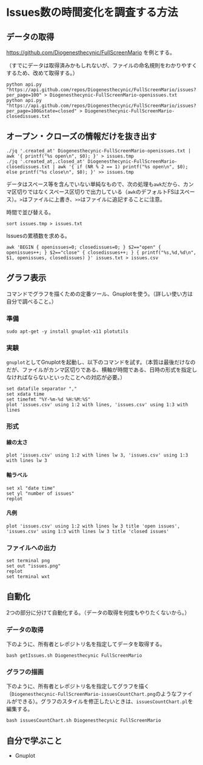 # Issues数の時間変化を調査する方法

## データの取得

https://github.com/Diogenesthecynic/FullScreenMario を例とする。

（すでにデータは取得済みかもしれないが、ファイルの命名規則をわかりやすくするため、改めて取得する。）

```
python api.py "https://api.github.com/repos/Diogenesthecynic/FullScreenMario/issues?per_page=100" > Diogenesthecynic-FullScreenMario-openissues.txt
python api.py "https://api.github.com/repos/Diogenesthecynic/FullScreenMario/issues?per_page=100&state=closed" > Diogenesthecynic-FullScreenMario-closedissues.txt
```

## オープン・クローズの情報だけを抜き出す

```
./jq '.created_at' Diogenesthecynic-FullScreenMario-openissues.txt | awk '{ printf("%s open\n", $0); }' > issues.tmp
./jq '.created_at,.closed_at' Diogenesthecynic-FullScreenMario-closedissues.txt | awk '{ if (NR % 2 == 1) printf("%s open\n", $0); else printf("%s close\n", $0); }' >> issues.tmp
```

データはスペース等を含んでいない単純なもので、次の処理も`awk`だから、カンマ区切りではなくスペース区切りで出力している（`awk`のデフォルトFSはスペース）。`>`はファイルに上書き、`>>`はファイルに追記することに注意。

時間で並び替える。

```
sort issues.tmp > issues.txt
```

Issuesの累積数を求める。

```
awk 'BEGIN { openissues=0; closedissues=0; } $2=="open" { openissues++; } $2=="close" { closedissues++; } { printf("%s,%d,%d\n", $1, openissues, closedissues) }' issues.txt > issues.csv
```

## グラフ表示

コマンドでグラフを描くための定番ツール、Gnuplotを使う。（詳しい使い方は自分で調べること。）

### 準備

```
sudo apt-get -y install gnuplot-x11 plotutils
```

### 実験

`gnuplot`としてGnuplotを起動し、以下のコマンドを試す。（本質は最後だけなのだが、ファイルがカンマ区切りである、横軸が時間である、日時の形式を指定しなければならないといったことへの対応が必要。）

```
set datafile separator ","
set xdata time
set timefmt "%Y-%m-%d %H:%M:%S"
plot 'issues.csv' using 1:2 with lines, 'issues.csv' using 1:3 with lines
```

### 形式

#### 線の太さ

```
plot 'issues.csv' using 1:2 with lines lw 3, 'issues.csv' using 1:3 with lines lw 3
```

#### 軸ラベル

```
set xl "date time"
set yl "number of issues"
replot
```

#### 凡例

```
plot 'issues.csv' using 1:2 with lines lw 3 title 'open issues', 'issues.csv' using 1:3 with lines lw 3 title 'closed issues'
```

### ファイルへの出力

```
set terminal png
set out "issues.png"
replot
set terminal wxt
```

## 自動化

2つの部分に分けて自動化する。（データの取得を何度もやりたくないから。）

### データの取得

下のように、所有者とレポジトリ名を指定してデータを取得する。

```
bash getIssues.sh Diogenesthecynic FullScreenMario
```

### グラフの描画

下のように、所有者とレポジトリ名を指定してグラフを描く（`Diogenesthecynic-FullScreenMario-issuesCountChart.png`のようなファイルができる）。グラフのスタイルを修正したいときは、`issuesCountChart.pl`を編集する。

```
bash issuesCountChart.sh Diogenesthecynic FullScreenMario
```

## 自分で学ぶこと

* Gnuplot
